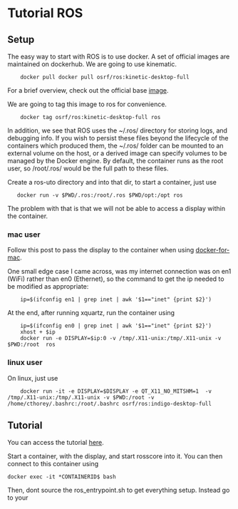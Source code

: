 # Tutorial ROS 

## Setup

The easy  way to start with  ROS is to  use docker. A set  of official
images are maintained on dockerhub. We are going to use kinematic.

```
    docker pull docker pull osrf/ros:kinetic-desktop-full
```

For     a    brief     overview,     check     out    the     official
base [image](https://hub.docker.com/_/ros/).

We are going to tag this image to ros for convenience.

```
    docker tag osrf/ros:kinetic-desktop-full ros
```
 
 In addition, we  see that ROS uses the ~/.ros/  directory for storing
 logs, and debugging  info. If you wish to persist  these files beyond
 the  lifecycle of  the containers  which produced  them, the  ~/.ros/
 folder can be mounted to an external volume on the host, or a derived
 image can  specify volumes  to be  managed by  the Docker  engine. By
 default, the container runs as the root user, so /root/.ros/ would be
 the full path to these files.
 
 Create a ros-uto directory and into that dir, to start a container, just use
 
 ```
    docker run -v $PWD/.ros:/root/.ros $PWD/opt:/opt ros
 ```

The problem with that is that we  will not be able to access a display
within the container. 

### mac user

Follow  this post  to pass  the display  to the  container when  using
[docker-for-mac](https://fredrikaverpil.github.io/2016/07/31/docker-for-mac-and-gui-applications/).

One small edge  case I came across, was my  internet connection was on
en1 (WiFi)  rather than en0 (Ethernet),  so the command to  get the ip
needed to be modified as appropriate:

```
    ip=$(ifconfig en1 | grep inet | awk '$1=="inet" {print $2}')
```
At the end, after running xquartz, run the container using

```
    ip=$(ifconfig en0 | grep inet | awk '$1=="inet" {print $2}')
    xhost + $ip
    docker run -e DISPLAY=$ip:0 -v /tmp/.X11-unix:/tmp/.X11-unix -v $PWD:/root  ros
```

### linux user

On linux, just use

```
    docker run -it -e DISPLAY=$DISPLAY -e QT_X11_NO_MITSHM=1  -v /tmp/.X11-unix:/tmp/.X11-unix -v $PWD:/root -v /home/cthorey/.bashrc:/root/.bashrc osrf/ros:indigo-desktop-full 
```

## Tutorial 

You                  can                   access                  the
tutorial
[here](http://wiki.ros.org/ROS/Tutorials/NavigatingTheFilesystem).

Start a container,  with the display, and start rosscore  into it. You
can then connect to this container using 

```
docker exec -it *CONTAINERID$ bash
```

Then, dont source the ros_entrypoint.sh to get everything setup.
Instead go to your 

